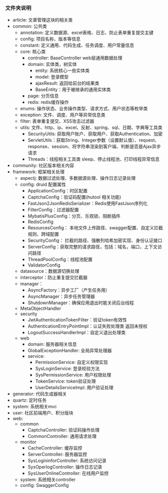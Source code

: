 ### 文件夹说明
+ article: 文章管理这块的相关类
+ common: 公共类
  + annotation: 定义数据源、excel表格、日志、防止表单重复提交主键
  + config: 项目名称、版本等信息
  + constant: 定义通用、代码生成、任务调度、用户常量信息
  + core: 核心类
    + controller: BaseController web层通用数据处理
    + domain: 实体类，树实体
      + entity: 系统核心一些实体类
      + model: 登录模型
      + ajaxResult: 返回给前台的结果类
      + BaseEntity：用于被继承的通用实体类
    + page: 分页信息
    + redis: redis缓存操作
  + enums: 操作状态、业务操作类型、请求方式、用户状态等枚举类
  + exception: 文件、调度、用户等异常信息类
  + filter: 表单重复提交、XSS攻击过滤器
  + utils: 文件、http、ip、excel、反射、spring、sql、日期、字典等工具类
    + SecurityUtils: 获取用户账户、获取用户、获取Authentication、加密
    + ServletUtils：获取String、Integer参数（设置默认值）、request、response、session、将字符串渲染到客户端、判断是否是Ajax异步请求
    + Threads：线程相关工具类 sleep、停止线程池、打印线程异常信息
+ community: 社区版本相关内容
+ framework: 框架相关处理
  + aspectj: 数据过滤处理、多数据源处理、操作日志记录处理
  + config: druid 配置属性
    + ApplicationConfig：时区配置
    + CaptchaConfig：验证码配置(hutool 相关功能)
    + FastJson2JsonRedisSerializer：Redis使用FastJson序列化
    + FilterConfig：过滤器配置
    + MybatisPlusConfig：分页、乐观锁、阻断插件
    + RedisConfig
    + ResourcesConfig： 本地文件上传路径、swagger配置、自定义拦截规则、跨域配置
    + SecurityConfig： 拦截的路径、强散列哈希加密实现、身份认证接口
    + ServerConfig：获取完整的请求路径，包括：域名，端口，上下文访问路径
    + ThreadPoolConfig：线程池配置
    + ValidatorConfig
  + datasource：数据源切换处理
  + interceptor：防止重复提交拦截器
  + manager：
    + AsyncFactory：异步工厂（产生任务用）
    + AsyncManager：异步任务管理器
    + ShutdownManager：确保应用退出时能关闭后台线程
  + MetaObjectHandler
  + security
    + JwtAuthenticationTokenFilter：验证token有效性
    + AuthenticationEntryPointImpl：认证失败处理类 返回未授权
    + LogoutSuccessHandlerImpl：自定义退出处理类
  + web
    + domain: 服务器相关信息
    + GlobalExceptionHandler: 全局异常处理器
    + service:
      + PermissionService: 自定义权限实现
      + SysLoginService: 登录校验方法
      + SysPermissionService: 用户权限处理
      + TokenService: token验证处理
      + UserDetailsServiceImpl: 用户验证处理
+ generator: 代码生成器相关
+ quartz: 定时任务
+ system: 系统相关mvc
+ user: 社区前端用户、积分版块
+ web: 
  + common
    + CaptchaController: 验证码操作处理
    + CommonController: 通用请求处理
  + monitor
    + CacheController: 缓存监控
    + ServerController: 服务器监控
    + SysLogininforController: 系统访问记录
    + SysOperlogController: 操作日志记录
    + SysUserOnlineController: 在线用户监控
  + system: 系统相关controller
  + config: SwaggerConfig

### 